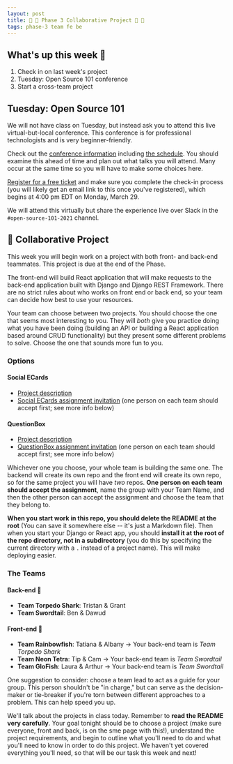 ```yaml
---
layout: post
title: 🐍 🦊 Phase 3 Collaborative Project 🦊 🐍
tags: phase-3 team fe be
---
```


## What's up this week 👀

1. Check in on last week's project
2. Tuesday: Open Source 101 conference
3. Start a cross-team project

## Tuesday: Open Source 101

We will not have class on Tuesday, but instead ask you to attend this live virtual-but-local conference. This conference is for professional technologists and is very beginner-friendly.

Check out the [conference information](https://opensource101.com/) including [the schedule](https://opensource101.com/schedules/2021/). You should examine this ahead of time and plan out what talks you will attend. Many occur at the same time so you will have to make some choices here.

[Register for a free ticket](https://allthingsopen.6connex.com/event/ATO/os101-2021/login) and make sure you complete the check-in process (you will likely get an email link to this once you've registered), which begins at 4:00 pm EDT on Monday, March 29.

We will attend this virtually but share the experience live over Slack in the `#open-source-101-2021` channel.

## 🎯 Collaborative Project

This week you will begin work on a project with both front- and back-end teammates. This project is due at the end of the Phase.

The front-end will build React application that will make requests to the back-end application built with Django and Django REST Framework. There are no strict rules about who works on front end or back end, so your team can decide how best to use your resources.

Your team can choose between two projects. You should choose the one that seems most interesting to you. They will _both_ give you practice doing what you have been doing (building an API or building a React application based around CRUD functionality) but they present some different problems to solve. Choose the one that sounds more fun to you.

### Options

#### Social ECards

- [Project description](https://github.com/momentum-projects/group--social-cards/blob/main/README.md)
- [Social ECards assignment invitation](https://classroom.github.com/g/vAQ18u-Z) (one person on each team should accept first; see more info below)

#### QuestionBox

- [Project description](https://github.com/momentum-projects/group--questionbox/blob/main/README.md)
- [QuestionBox assignment invitation](https://classroom.github.com/g/wkVmXgl7) (one person on each team should accept first; see more info below)

Whichever one you choose, your whole team is building the same one. The backend will create its own repo and the front end will create its own repo, so for the same project you will have _two_ repos. **One person on each team should accept the assignment**, name the group with your Team Name, and then the other person can accept the assignment and choose the team that they belong to.

**When you start work in this repo, you should delete the README at the root** (You can save it somewhere else -- it's just a Markdown file). Then when you start your Django or React app, you should **install it at the root of the repo directory, not in a subdirectory** (you do this by specifying the current directory with a `.` instead of a project name). This will make deploying easier.

### The Teams

#### Back-end 🦈

- **Team Torpedo Shark**: Tristan & Grant
- **Team Swordtail**: Ben & Dawud

#### Front-end 🐠

- **Team Rainbowfish**: Tatiana & Albany -> Your back-end team is _Team Torpedo Shark_
- **Team Neon Tetra**: Tip & Cam -> Your back-end team is _Team Swordtail_
- **Team GloFish**: Laura & Arthur -> Your back-end team is _Team Swordtail_

One suggestion to consider: choose a team lead to act as a guide for your group. This person shouldn't be "in charge," but can serve as the decision-maker or tie-breaker if you're torn between different approaches to a problem. This can help speed you up.

We'll talk about the projects in class today. Remember to **read the README very carefully**. Your goal tonight should be to choose a project (make sure everyone, front and back, is on the sme page with this!), understand the project requirements, and begin to outline what you'll need to do and what you'll need to know in order to do this project. We haven't yet covered everything you'll need, so that will be our task this week and next!
